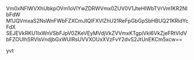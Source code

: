 Vm0xNFlWVXhUbkpOVm1oVlYwZDRWVmx0ZUV0V1JteHlWbTVrVm1KR2NIbFdW
M1JQVmxaS2NsWnFWbFZXCmJIQlFXVlZhU21ReFpGbGpSbHBUQ21KRldYcFdX
SEJEVkRKU1IxWnVSbFJpV0ZKeVEyMVdjVkZVVmxKTgpiVkl6VkZjeFRtVldV
bFZOUlhSRVlsVndjbGxWUlRsUVVXOUxXVzFvY2dvS2JtUnEKCm5xcw==

yvt